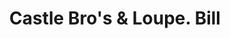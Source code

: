 ---
doi: 10.7916/D8PP0HP9
date_other: '1881'
date_other_textual: '1881'
form: printed ephemera
genre:
- Invoices
name:
- Castle Bro's & Loupe
object_in_context_url: https://biggert.cul.columbia.edu/items/view/ave_biggert_00022
subject_hierarchical_geographic:
- San Francisco, California, United States
subject_name:
- Castle Bro's & Loupe
title: Castle Bro's & Loupe. Bill
sort_title: Castle Bro's & Loupe. Bill
call_number: ave_biggert_00022
coordinates:
- 37.78333333333333,-122.41666666666667
pid: ave_biggert_00022
identifiers: ave_biggert_00022
canvas_id: ldpd:395297
permalink: "/items/ave_biggert_00022/"
layout: iiif-image-page
---